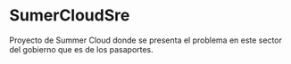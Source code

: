 # SumerCloudSre
Proyecto de Summer Cloud donde se presenta el problema en este sector del gobierno que es de los pasaportes. 
